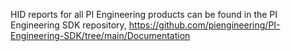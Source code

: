 HID reports for all PI Engineering products can be found in the PI Engineering SDK repository, https://github.com/piengineering/PI-Engineering-SDK/tree/main/Documentation
